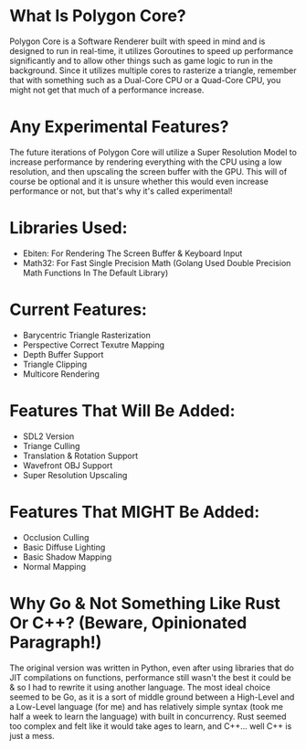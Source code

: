 # What Is Polygon Core?
Polygon Core is a Software Renderer built with speed in mind and is designed to run in real-time, it utilizes Goroutines to speed up performance significantly and to allow other things such as game logic to run in the background. Since it utilizes multiple cores to rasterize a triangle, remember that with something such as a Dual-Core CPU or a Quad-Core CPU, you might not get that much of a performance increase.

# Any Experimental Features?
The future iterations of Polygon Core will utilize a Super Resolution Model to increase performance by rendering everything with the CPU using a low resolution, and then upscaling the screen buffer with the GPU. This will of course be optional and it is unsure whether this would even increase performance or not, but that's why it's called experimental!

# Libraries Used:
- Ebiten: For Rendering The Screen Buffer & Keyboard Input
- Math32: For Fast Single Precision Math (Golang Used Double Precision Math Functions In The Default Library)

# Current Features:
- Barycentric Triangle Rasterization
- Perspective Correct Texutre Mapping
- Depth Buffer Support
- Triangle Clipping
- Multicore Rendering

# Features That Will Be Added:
- SDL2 Version
- Triange Culling
- Translation & Rotation Support
- Wavefront OBJ Support
- Super Resolution Upscaling

# Features That MIGHT Be Added:
- Occlusion Culling
- Basic Diffuse Lighting
- Basic Shadow Mapping
- Normal Mapping

# Why Go & Not Something Like Rust Or C++? (Beware, Opinionated Paragraph!)
The original version was written in Python, even after using libraries that do JIT compilations on functions, performance still wasn't the best it could be & so I had to rewrite it using another language. The most ideal choice seemed to be Go, as it is a sort of middle ground between a High-Level and a Low-Level language (for me) and has relatively simple syntax (took me half a week to learn the language) with built in concurrency. Rust seemed too complex and felt like it would take ages to learn, and C++... well C++ is just a mess.
